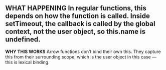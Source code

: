 **WHAT HAPPENING**
In regular functions, this depends on how the function is called.
Inside setTimeout, the callback is called by the global context, not the user object, so this.name is undefined.
------------------------
**WHY THIS WORKS**
Arrow functions don’t bind their own this.
They capture this from their surrounding scope, which is the user object in this case — this is lexical binding.